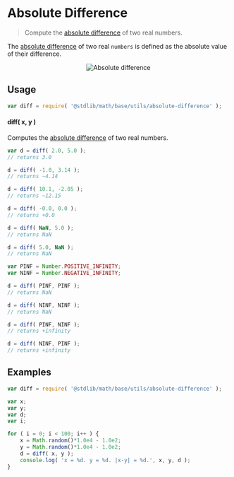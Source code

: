 Absolute Difference
===
> Compute the [absolute difference][absolute-difference] of two real numbers.

<!-- <intro> -->
The [absolute difference][absolute-difference] of two real `numbers` is defined as the absolute value of their difference.

<!-- <equation class="equation" label="eq:absolute_difference" align="center" raw="|\Delta| = | x - y |" alt="Absolute difference"> -->
<div class="equation" align="center" data-raw-text="|\Delta| = | x - y |" data-equation="eq:absolute_difference">
	<img src="https://cdn.rawgit.com/stdlib-js/stdlib/77daf5e5fd5362730d72dbec66084fe542682f52/lib/node_modules/@stdlib/math/base/utils/absolute-difference/docs/img/absolute_difference.svg" alt="Absolute difference">
	<br>
</div>
<!-- </equation> -->
<!-- </intro> -->

<!-- <usage> -->
## Usage

``` javascript
var diff = require( '@stdlib/math/base/utils/absolute-difference' );
```

#### diff( x, y )

Computes the [absolute difference][absolute-difference] of two real numbers.

``` javascript
var d = diff( 2.0, 5.0 );
// returns 3.0

d = diff( -1.0, 3.14 );
// returns ~4.14

d = diff( 10.1, -2.05 );
// returns ~12.15

d = diff( -0.0, 0.0 );
// returns +0.0

d = diff( NaN, 5.0 );
// returns NaN

d = diff( 5.0, NaN );
// returns NaN

var PINF = Number.POSITIVE_INFINITY;
var NINF = Number.NEGATIVE_INFINITY;

d = diff( PINF, PINF );
// returns NaN

d = diff( NINF, NINF );
// returns NaN

d = diff( PINF, NINF );
// returns +infinity

d = diff( NINF, PINF );
// returns +infinity
```
<!-- </usage> -->

<!-- <examples> -->
## Examples

``` javascript
var diff = require( '@stdlib/math/base/utils/absolute-difference' );

var x;
var y;
var d;
var i;

for ( i = 0; i < 100; i++ ) {
	x = Math.random()*1.0e4 - 1.0e2;
	y = Math.random()*1.0e4 - 1.0e2;
	d = diff( x, y );
	console.log( 'x = %d. y = %d. |x-y| = %d.', x, y, d );
}
```
<!-- </examples> -->

<!-- <links> -->
[absolute-difference]: https://en.wikipedia.org/wiki/Absolute_difference
<!-- </links> -->
